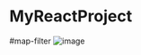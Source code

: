 # MyReactProject

#map-filter
![image](https://user-images.githubusercontent.com/63494351/175764470-8d29d9ce-e017-4529-b2f0-1c695c7bb235.png)
